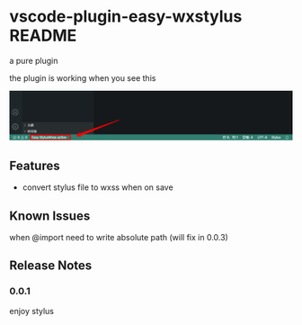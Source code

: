 # vscode-plugin-easy-wxstylus README

a pure plugin 

the plugin is working when you see this 

![example](./001.png)

## Features

+ convert stylus file to wxss when on save

## Known Issues

when @import need to write absolute path (will fix in 0.0.3)

## Release Notes

### 0.0.1
enjoy stylus

